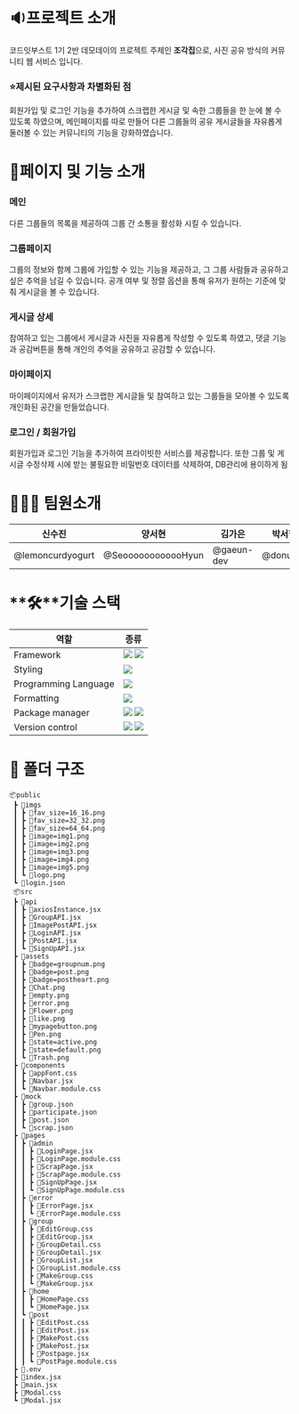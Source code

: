 # **🔉프로젝트 소개**

코드잇부스트 1기 2반 데모데이의 프로젝트 주제인 **조각집**으로, 사진 공유 방식의 커뮤니티 웹 서비스 입니다.

### ⭐제시된 요구사항과 차별화된 점

회원가입 및 로그인 기능을 추가하여 스크랩한 게시글 및 속한 그룹들을 한 눈에 볼 수 있도록 하였으며, 메인페이지를 따로 만들어 다른 그룹들의 공유 게시글들을 자유롭게 둘러볼 수 있는 커뮤니티의 기능을 강화하였습니다.

# 🚩페이지 및 기능 소개
### 메인

다른 그룹들의  목록을 제공하여 그룹 간 소통을 활성화 시킬 수 있습니다.

### 그룹페이지

그룹의 정보와 함께 그룹에 가입할 수 있는 기능을 제공하고, 그 그룹 사람들과 공유하고 싶은 추억을 남길 수 있습니다. 공개 여부 및 정렬 옵션을 통해 유저가 원하는 기준에 맞춰 게시글을 볼 수 있습니다.

### 게시글 상세

참여하고 있는 그룹에서 게시글과 사진을 자유롭게 작성할 수 있도록 하였고, 댓글 기능과 공감버튼을 통해 개인의 추억을 공유하고 공감할 수 있습니다.

### 마이페이지

마이페이지에서 유저가 스크랩한 게시글들 및 참여하고 있는 그룹들을 모아볼 수 있도록 개인화된 공간을 만들었습니다.

### 로그인 / 회원가입

회원가입과 로그인 기능을 추가하여 프라이빗한 서비스를 제공합니다. 또한 그룹 및 게시글 수정삭제 시에 받는 불필요한 비밀번호 데이터를 삭제하여, DB관리에 용이하게 됨
# 👩🏻‍💻 팀원소개
| 신수진 | 양서현 | 김가은 | 박서현 |
| --- | --- | --- | --- |
| @lemoncurdyogurt | @SeoooooooooooHyun | @gaeun-dev | @donut74 |

# **🛠**기술 스택

| **역할** | **종류** |
| --- | --- |
| Framework | <img src="https://img.shields.io/badge/vite-646CFF?style=flat-square&logo=Java&logoColor=white"> <img src="https://img.shields.io/badge/react-61DAFB?style=flat-square&logo=Java&logoColor=white">|
| Styling | <img src="https://img.shields.io/badge/css-663399?style=flat-square&logo=styled-components&logoColor=white"/> |
| Programming Language | <img src="https://img.shields.io/badge/JavaScript-F7DF1E?style=flat-square&logo=javascript&logoColor=black"/> |
| Formatting | <img src="https://img.shields.io/badge/prettier-F7B93E?style=flat-square&logo=styled-components&logoColor=white"/> |
| Package manager | <img src="https://img.shields.io/badge/npm-CB3837?style=flat-square&logo=styled-components&logoColor=white"/> <img src="https://img.shields.io/badge/axios-5A29E4?style=flat-square&logo=styled-components&logoColor=white"/>|
| Version control | <img src="https://img.shields.io/badge/Git-F05032?style=flat-square&logo=git&logoColor=white"/> <img src="https://img.shields.io/badge/GitHub-181717?style=flat-square&logo=GitHub&logoColor=white"/> |

# 📂 폴더 구조
```
📦public
 ┣ 📂imgs
 ┃ ┣ 📜fav_size=16_16.png
 ┃ ┣ 📜fav_size=32_32.png
 ┃ ┣ 📜fav_size=64_64.png
 ┃ ┣ 📜image=img1.png
 ┃ ┣ 📜image=img2.png
 ┃ ┣ 📜image=img3.png
 ┃ ┣ 📜image=img4.png
 ┃ ┣ 📜image=img5.png
 ┃ ┗ 📜logo.png
 ┗ 📜login.json
 📦src
 ┣ 📂api
 ┃ ┣ 📜axiosInstance.jsx
 ┃ ┣ 📜GroupAPI.jsx
 ┃ ┣ 📜ImagePostAPI.jsx
 ┃ ┣ 📜LoginAPI.jsx
 ┃ ┣ 📜PostAPI.jsx
 ┃ ┗ 📜SignUpAPI.jsx
 ┣ 📂assets
 ┃ ┣ 📜badge=groupnum.png
 ┃ ┣ 📜badge=post.png
 ┃ ┣ 📜badge=postheart.png
 ┃ ┣ 📜Chat.png
 ┃ ┣ 📜empty.png
 ┃ ┣ 📜error.png
 ┃ ┣ 📜Flower.png
 ┃ ┣ 📜like.png
 ┃ ┣ 📜mypagebutton.png
 ┃ ┣ 📜Pen.png
 ┃ ┣ 📜state=active.png
 ┃ ┣ 📜state=default.png
 ┃ ┗ 📜Trash.png
 ┣ 📂components
 ┃ ┣ 📜appFont.css
 ┃ ┣ 📜Navbar.jsx
 ┃ ┗ 📜Navbar.module.css
 ┣ 📂mock
 ┃ ┣ 📜group.json
 ┃ ┣ 📜participate.json
 ┃ ┣ 📜post.json
 ┃ ┗ 📜scrap.json
 ┣ 📂pages
 ┃ ┣ 📂admin
 ┃ ┃ ┣ 📜LoginPage.jsx
 ┃ ┃ ┣ 📜LoginPage.module.css
 ┃ ┃ ┣ 📜ScrapPage.jsx
 ┃ ┃ ┣ 📜ScrapPage.module.css
 ┃ ┃ ┣ 📜SignUpPage.jsx
 ┃ ┃ ┗ 📜SignUpPage.module.css
 ┃ ┣ 📂error
 ┃ ┃ ┣ 📜ErrorPage.jsx
 ┃ ┃ ┗ 📜ErrorPage.module.css
 ┃ ┣ 📂group
 ┃ ┃ ┣ 📜EditGroup.css
 ┃ ┃ ┣ 📜EditGroup.jsx
 ┃ ┃ ┣ 📜GroupDetail.css
 ┃ ┃ ┣ 📜GroupDetail.jsx
 ┃ ┃ ┣ 📜GroupList.jsx
 ┃ ┃ ┣ 📜GroupList.module.css
 ┃ ┃ ┣ 📜MakeGroup.css
 ┃ ┃ ┗ 📜MakeGroup.jsx
 ┃ ┣ 📂home
 ┃ ┃ ┣ 📜HomePage.css
 ┃ ┃ ┗ 📜HomePage.jsx
 ┃ ┗ 📂post
 ┃ ┃ ┣ 📜EditPost.css
 ┃ ┃ ┣ 📜EditPost.jsx
 ┃ ┃ ┣ 📜MakePost.css
 ┃ ┃ ┣ 📜MakePost.jsx
 ┃ ┃ ┣ 📜Postpage.jsx
 ┃ ┃ ┗ 📜PostPage.module.css
 ┣ 📜.env
 ┣ 📜index.jsx
 ┣ 📜main.jsx
 ┣ 📜Modal.css
 ┗ 📜Modal.jsx
```

